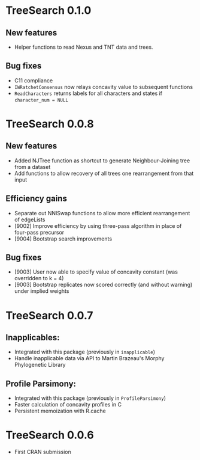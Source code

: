 # TreeSearch 0.1.0

## New features
- Helper functions to read Nexus and TNT data and trees.

## Bug fixes
- C11 compliance
- `IWRatchetConsensus` now relays concavity value to subsequent functions
- `ReadCharacters` returns labels for all characters and states if `character_num = NULL`


# TreeSearch 0.0.8

## New features
- Added NJTree function as shortcut to generate Neighbour-Joining tree from a dataset
- Add functions to allow recovery of all trees one rearrangement from that input

## Efficiency gains
- Separate out NNISwap functions to allow more efficient rearrangement of edgeLists
- [9002] Improve efficiency by using three-pass algorithm in place of four-pass precursor
- [9004] Bootstrap search improvements

## Bug fixes
- [9003] User now able to specify value of concavity constant (was overridden to k = 4)
- [9003] Bootstrap replicates now scored correctly (and without warning) under implied weights


# TreeSearch 0.0.7

## Inapplicables:
- Integrated with this package (previously in `inapplicable`)
- Handle inapplicable data via API to Martin Brazeau's Morphy Phylogenetic Library

## Profile Parsimony:
- Integrated with this package (previously in `ProfileParsimony`)
- Faster calculation of concavity profiles in C
- Persistent memoization with R.cache

# TreeSearch 0.0.6
- First CRAN submission
